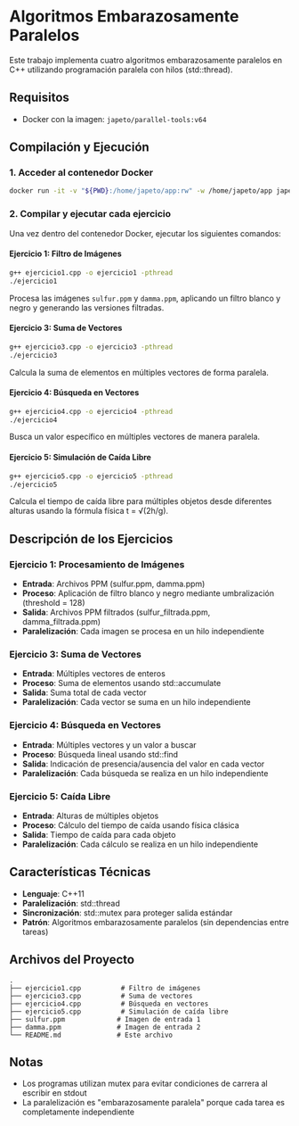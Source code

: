 # Algoritmos Embarazosamente Paralelos

Este trabajo implementa cuatro algoritmos embarazosamente paralelos en C++ utilizando programación paralela con hilos (std::thread).

## Requisitos

- Docker con la imagen: `japeto/parallel-tools:v64`

## Compilación y Ejecución

### 1. Acceder al contenedor Docker

```bash
docker run -it -v "${PWD}:/home/japeto/app:rw" -w /home/japeto/app japeto/parallel-tools:v64 bash
```

### 2. Compilar y ejecutar cada ejercicio

Una vez dentro del contenedor Docker, ejecutar los siguientes comandos:

#### Ejercicio 1: Filtro de Imágenes
```bash
g++ ejercicio1.cpp -o ejercicio1 -pthread
./ejercicio1
```

Procesa las imágenes `sulfur.ppm` y `damma.ppm`, aplicando un filtro blanco y negro y generando las versiones filtradas.

#### Ejercicio 3: Suma de Vectores
```bash
g++ ejercicio3.cpp -o ejercicio3 -pthread
./ejercicio3
```

Calcula la suma de elementos en múltiples vectores de forma paralela.

#### Ejercicio 4: Búsqueda en Vectores
```bash
g++ ejercicio4.cpp -o ejercicio4 -pthread
./ejercicio4
```

Busca un valor específico en múltiples vectores de manera paralela.

#### Ejercicio 5: Simulación de Caída Libre
```bash
g++ ejercicio5.cpp -o ejercicio5 -pthread
./ejercicio5
```

Calcula el tiempo de caída libre para múltiples objetos desde diferentes alturas usando la fórmula física t = √(2h/g).

## Descripción de los Ejercicios

### Ejercicio 1: Procesamiento de Imágenes
- **Entrada**: Archivos PPM (sulfur.ppm, damma.ppm)
- **Proceso**: Aplicación de filtro blanco y negro mediante umbralización (threshold = 128)
- **Salida**: Archivos PPM filtrados (sulfur_filtrada.ppm, damma_filtrada.ppm)
- **Paralelización**: Cada imagen se procesa en un hilo independiente

### Ejercicio 3: Suma de Vectores
- **Entrada**: Múltiples vectores de enteros
- **Proceso**: Suma de elementos usando std::accumulate
- **Salida**: Suma total de cada vector
- **Paralelización**: Cada vector se suma en un hilo independiente

### Ejercicio 4: Búsqueda en Vectores
- **Entrada**: Múltiples vectores y un valor a buscar
- **Proceso**: Búsqueda lineal usando std::find
- **Salida**: Indicación de presencia/ausencia del valor en cada vector
- **Paralelización**: Cada búsqueda se realiza en un hilo independiente

### Ejercicio 5: Caída Libre
- **Entrada**: Alturas de múltiples objetos
- **Proceso**: Cálculo del tiempo de caída usando física clásica
- **Salida**: Tiempo de caída para cada objeto
- **Paralelización**: Cada cálculo se realiza en un hilo independiente

## Características Técnicas

- **Lenguaje**: C++11
- **Paralelización**: std::thread
- **Sincronización**: std::mutex para proteger salida estándar
- **Patrón**: Algoritmos embarazosamente paralelos (sin dependencias entre tareas)

## Archivos del Proyecto

```
.
├── ejercicio1.cpp          # Filtro de imágenes
├── ejercicio3.cpp          # Suma de vectores
├── ejercicio4.cpp          # Búsqueda en vectores
├── ejercicio5.cpp          # Simulación de caída libre
├── sulfur.ppm             # Imagen de entrada 1
├── damma.ppm              # Imagen de entrada 2
└── README.md              # Este archivo
```

## Notas

- Los programas utilizan mutex para evitar condiciones de carrera al escribir en stdout
- La paralelización es "embarazosamente paralela" porque cada tarea es completamente independiente
